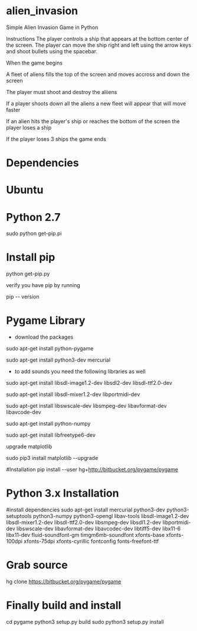 # alien_invasion
Simple Alien Invasion Game in Python

Instructions
The player controls a ship that appears at the bottom center of the screen.
The player can move the ship right and left using the arrow keys and shoot bullets using the spacebar.

When the game begins

A fleet of aliens fills the top of the screen and moves accross and down the screen

The player must shoot and destroy the aliiens

If a player shoots down all the aliens a new fleet will appear that will move faster

If an alien hits the player's ship or reaches the bottom of the screen the player loses a ship

If the player loses 3 ships the game ends


# Dependencies

# Ubuntu

# Python 2.7

sudo python get-pip.pi


# Install pip
python get-pip.py

verify you have pip by running

pip -- version 

# Pygame Library

- download the packages

sudo apt-get install python-pygame

sudo apt-get install python3-dev mercurial
 
- to add sounds you need the following libraries as well

sudo apt-get install libsdl-image1.2-dev libsdl2-dev libsdl-ttf2.0-dev

sudo apt-get install libsdl-mixer1.2-dev libportmidi-dev

sudo apt-get install libswscale-dev libsmpeg-dev libavformat-dev libavcode-dev

sudo apt-get install python-numpy

sudo apt-get install libfreetype6-dev

upgrade matplotlib

sudo pip3 install matplotlib --upgrade

#Installation
pip install --user hg+http://bitbucket.org/pygame/pygame

#  Python 3.x Installation


#install dependencies
sudo apt-get install mercurial python3-dev python3-setuptools python3-numpy python3-opengl libav-tools libsdl-image1.2-dev libsdl-mixer1.2-dev libsdl-ttf2.0-dev libsmpeg-dev libsdl1.2-dev libportmidi-dev libswscale-dev libavformat-dev libavcodec-dev libtiff5-dev libx11-6 libx11-dev fluid-soundfont-gm timgm6mb-soundfont xfonts-base xfonts-100dpi xfonts-75dpi xfonts-cyrillic fontconfig fonts-freefont-ttf

# Grab source
hg clone https://bitbucket.org/pygame/pygame

# Finally build and install
cd pygame
python3 setup.py build
sudo python3 setup.py install
